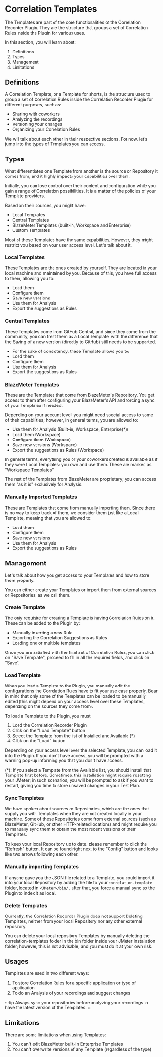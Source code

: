 # Correlation Templates

The Templates are part of the core functionalities of the Correlation Recorder Plugin. They are the structure that groups a set of Correlation Rules inside the Plugin for various uses.

In this section, you will learn about:

1. Definitions
2. Types
3. Management
4. Limitations

## Definitions

A Correlation Template, or a Template for shorts, is the structure used to group a set of Correlation Rules inside the Correlation Recorder Plugin for different purposes, such as:

* Sharing with coworkers
* Analyzing the recordings
* Versioning your changes
* Organizing your Correlation Rules

We will talk about each other in their respective sections. For now, let's jump into the types of Templates you can access.

## Types
What differentiates one Template from another is the source or Repository it comes from, and it highly impacts your capabilities over them.

Initially, you can lose control over their content and configuration while you gain a range of Correlation possibilities. It is a matter of the policies of your Template providers.

Based on their sources, you might have:

* Local Templates
* Central Templates
* BlazeMeter Templates (built-in, Workspace and Enterprise)
* Custom Templates

Most of these Templates have the same capabilities. However, they might restrict you based on your user access level. Let's talk about it.

### Local Templates
These Templates are the ones created by yourself. They are located in your local machine and maintained by you. Because of this, you have full access to them, allowing you to:

* Load them
* Configure them
* Save new versions
* Use them for Analysis
* Export the suggestions as Rules

### Central Templates
These Templates come from GitHub Central, and since they come from the community, you can treat them as a Local Template, with the difference that the Saving of a new version (directly to GitHub) still needs to be supported.

* For the sake of consistency, these Template allows you to:
* Load them
* Configure them
* Use them for Analysis
* Export the suggestions as Rules

### BlazeMeter Templates
These are the Templates that come from BlazeMeter's Repository. You get access to them after configuring your BlazeMeter's API and forcing a sync of your Templates if needed.

Depending on your account level, you might need special access to some of their capabilities; however, in general terms, you are allowed to:

* Use them for Analysis (Built-in, Workspace, Enterprise(*))
* Load them (Workspace)
* Configure them (Workspace)
* Save new versions (Workspace)
* Export the suggestions as Rules (Workspace)

In general terms, everything you or your coworkers created is available as if they were Local Templates: you own and use them. These are marked as "Workspace Templates".

The rest of the Templates from BlazeMeter are proprietary; you can access them "as it is" exclusively for Analysis.

### Manually Imported Templates
These are Templates that come from manually importing them. Since there is no way to keep track of them, we consider them just like a Local Template, meaning that you are allowed to:

* Load them
* Configure them
* Save new versions
* Use them for Analysis
* Export the suggestions as Rules

## Management
Let's talk about how you get access to your Templates and how to store them properly.

You can either create your Templates or import them from external sources or Repositories, as we call them.

### Create Template
The only requisite for creating a Template is having Correlation Rules on it. These can be added to the Plugin by:

* Manually inserting a new Rule
* Exporting the Correlation Suggestions as Rules
* Loading one or multiple templates

Once you are satisfied with the final set of Correlation Rules, you can click on "Save Template", proceed to fill in all the required fields, and click on "Save".

### Load Template
When you load a Template to the Plugin, you manually edit the configurations the Correlation Rules have to fit your use case properly. Bear in mind that only some of the Templates can be loaded to be manually edited (this might depend on your access level over these Templates, depending on the sources they come from).

To load a Template to the Plugin, you must:

1. Load the Correlation Recorder Plugin
2. Click on the "Load Template" button
3. Select the Template from the list of Installed and Available (*)
4. Click on the "Load" button

Depending on your access level over the selected Template, you can load it into the Plugin. If you don't have access, you will be prompted with a warning pop-up informing you that you don't have access.

(*): If you select a Template from the Available list, you should install that Template first before. Sometimes, this installation might require resetting your JMeter; in such scenarios, you will be prompted to ask if you want to restart, giving you time to store unsaved changes in your Test Plan.

### Sync Templates
We have spoken about sources or Repositories, which are the ones that supply you with Templates when they are not created locally in your machine. Some of these Repositories come from external sources (such as BlazeMeter, GitHub, or other HTTP-related locations) and might require you to manually sync them to obtain the most recent versions of their Templates.

To keep your local Repository up to date, please remember to click the "Refresh" button. It can be found right next to the "Config" button and looks like two arrows following each other.

### Manually importing Templates
If anyone gave you the JSON file related to a Template, you could import it into your local Repository by adding the file to your `correlation-template` folder, located in `<JMeter>/bin/.` after that, you force a manual sync so the Plugin to index it as local.

### Delete Templates
Currently, the Correlation Recorder Plugin does not support Deleting Templates, neither from your local Repository nor any other external repository.

You can delete your local repository Templates by manually deleting the correlation-templates folder in the bin folder inside your JMeter installation folder; however, this is not advisable, and you must do it at your own risk.

## Usages

Templates are used in two different ways:

1. To store Correlation Rules for a specific application or type of application
2. To do an Analysis of your recordings and suggest changes

:::tip
Always sync your repositories before analyzing your recordings to have the latest version of the Templates.
:::

## Limitations

There are some limitations when using Templates:

1. You can't edit BlazeMeter built-in Enterprise Templates
2. You can't overwrite versions of any Template (regardless of the type)